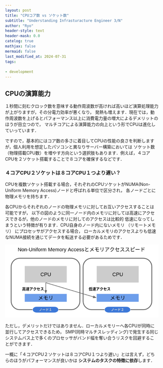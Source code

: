 ```yaml
---
layout: post
title: "CPUコア数 vs ソケット数"
subtitle: "Understanding Infrasturacture Engineer 3/N"
author: "Ryo"
header-style: text
header-mask: 0.0
catelog: true
mathjax: false
mermaid: false
last_modified_at: 2024-07-31
tags:

- development
---
```


## CPUの演算能力

１秒間に刻むクロック数を意味する動作周波数が高ければ高いほど演算処理能力が上がりますが，その分電力効率が悪くなり，
発熱も増えます．現在では，動作周波数を上げるとパフォーマンス以上に消費電力量の増大によるデメリットのほうが目立つので，
マルチコアによる演算能力の向上という形でCPUは進化していっています．

ですので，基本的にはコア数の多さに着目してCPUの性能の良さを判断しますが，個人利用を想定したパソコンと異なりサーバー構築においては
ソケット数（物理搭載CPU数）を増やす方向という選択肢もあります．例えば，４コアCPUを２ソケット搭載することで８コアを確保するなどです．

### ４コアCPU２ソケットは８コアCPU１つより遅い？

CPUを複数ソケット搭載する場合，それぞれのCPUソケットがNUMA(Non-Uniform Memory Access)ノードと呼ばれる単位で区分され，
各ノードごとに物理メモリを持ちます．

各CPUからそれぞれのノードの物理メモリに対してお互いアクセスすることは可能ですが，
以下の図のように同一ノード内のメモリに対しては高速にアクセスできるが，他のノードのメモリに対してのアクセスは比較的
低速になってしまうという特徴が有ります．CPU自身のノード内にないメモリ （リモートメモリ） にプロセッサがアクセスする場合，
ローカルメモリのアクセスよりも低速なNUMA接続を通じてデータを転送する必要があるためです．

![What-is-NUMA](https://github.com/ryonakimageserver/omorikaizuka/blob/master/Development/device/20240731-NUMA.png?raw=true)

ただし，デメリットだけではありません．ローカルメモリーへ各CPUが同時に並行してアクセスできるため，
SMP(同時マルチスレッディング)で発生する同じシステムバス上で多くのプロセッサがバンド幅を奪い合うリスクを回避することができます．

一概に「４コアCPU２ソケットは８コアCPU１つより遅い」とは言えず，どちらのほうがパフォーマンスが良いかは
**システムのタスクの特徴に依存**します．
